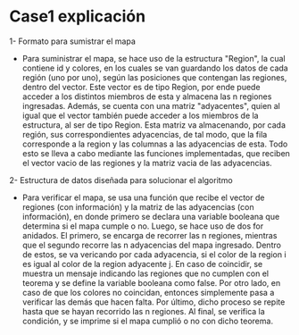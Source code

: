 # Case1 explicación

1- Formato para sumistrar el mapa
- Para suministrar el mapa, se hace uso de la estructura "Region", la cual contiene id y colores, en los cuales se van guardando los datos de cada región (uno por uno), según las posiciones que contengan las regiones, dentro del vector. Este vector es de tipo Region, por ende puede acceder a los distintos miembros de esta y almacena las n regiones ingresadas. Además, se cuenta con una matriz "adyacentes", quien al igual que el vector también puede acceder a los miembros de la estructura, al ser de tipo Region. Esta matriz va almacenando, por cada región, sus correspondientes adyacencias, de tal modo, que la fila corresponde a la region y las columnas a las adyacencias de esta. Todo esto se lleva a cabo mediante las funciones implementadas, que reciben el vector vacio de las regiones y la matriz vacia de las adyacencias.

2- Estructura de datos diseñada para solucionar el algoritmo
- Para verificar el mapa, se usa una función que recibe el vector de regiones (con información) y la matriz de las adyacencias (con información), en donde primero se declara una variable booleana que determina si el mapa cumple o no. Luego, se hace uso de dos for anidados. El primero, se encarga de recorrer las n regiones, mientras que el segundo recorre las n adyacencias del mapa ingresado. Dentro de estos, se va vericando por cada adyacencia, si el color de la region i es igual al color de la region adyacente j. En caso de coincidir, se muestra un mensaje indicando las regiones que no cumplen con el teorema y se define la variable booleana como false. Por otro lado, en caso de que los colores no coincidan, entonces simplemente pasa a verificar las demás que hacen falta. Por último, dicho proceso se repite hasta que se hayan recorrido las n regiones. Al final, se verifica la condición, y se imprime si el mapa cumplió o no con dicho teorema.
